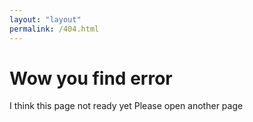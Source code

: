 ```yaml
---
layout: "layout"
permalink: /404.html
---
```


# Wow you find error
I think this page not ready yet
Please open another page